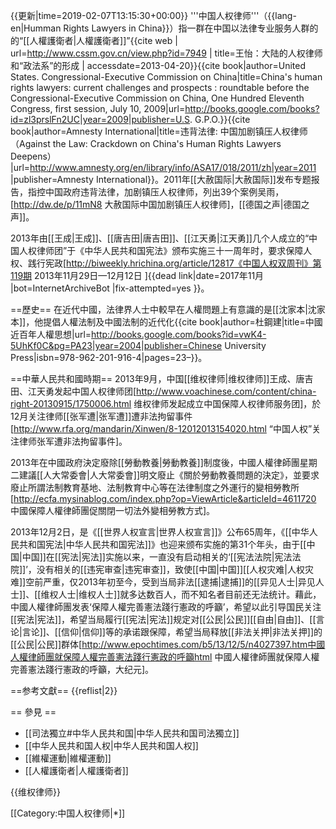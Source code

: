 {{更新|time=2019-02-07T13:15:30+00:00}}
'''中国人权律师'''（{{lang-en|Humman Rights Lawyers in China}}）指一群在中国以法律专业服务人群的的“[[人權護衛者|人權護衛者]]”<ref name="王怡">{{cite web | url=http://www.cssm.gov.cn/view.php?id=7949 | title=王怡：大陆的人权律师和“政法系”的形成 | accessdate=2013-04-20}}</ref><ref name="China2009">{{cite book|author=United States. Congressional-Executive Commission on China|title=China's human rights lawyers: current challenges and prospects : roundtable before the Congressional-Executive Commission on China, One Hundred Eleventh Congress, first session, July 10, 2009|url=http://books.google.com/books?id=zl3prslFn2UC|year=2009|publisher=U.S. G.P.O.}}</ref><ref name="International2011">{{cite book|author=Amnesty International|title=违背法律: 中国加剧镇压人权律师（Against the Law: Crackdown on China's Human Rights Lawyers Deepens） |url=http://www.amnesty.org/en/library/info/ASA17/018/2011/zh|year=2011 |publisher=Amnesty International}}</ref>。2011年[[大赦国际|大赦国际]]发布专题报告，指控中国政府违背法律，加剧镇压人权律师，列出39个案例<ref name="吴雨2009">吴雨，[http://dw.de/p/11mN8 大赦国际中国加剧镇压人权律师]，[[德国之声|德国之声]]</ref>。

2013年由[[王成|王成]]、[[唐吉田|唐吉田]]、[[江天勇|江天勇]]几个人成立的“中国人权律师团”于《中华人民共和国宪法》颁布实施三十一周年时，要求保障人权、践行宪政<ref>[http://biweekly.hrichina.org/article/12817《中国人权双周刊》第119期   2013年11月29日—12月12日 ]{{dead link|date=2017年11月 |bot=InternetArchiveBot |fix-attempted=yes }}</ref>。

==歷史==
在近代中國，法律界人士中較早在人權問題上有意識的是[[沈家本|沈家本]]，他提倡人權法制及中國法制的近代化<ref name="杜鋼建2004">{{cite book|author=杜鋼建|title=中國近百年人權思想|url=http://books.google.com/books?id=vwK4-5UhKf0C&pg=PA23|year=2004|publisher=Chinese University Press|isbn=978-962-201-916-4|pages=23–}}</ref>。

==中華人民共和國時期==
2013年9月，中国[[维权律师|维权律师]]王成、唐吉田、江天勇发起中国人权律师团<ref>[http://www.voachinese.com/content/china-right-20130915/1750006.html 维权律师发起成立中国保障人权律师服务团]</ref>，於12月关注律师[[张军遭|张军遭]]遭非法拘留事件<ref>[http://www.rfa.org/mandarin/Xinwen/8-12012013154020.html “中国人权”关注律师张军遭非法拘留事件]</ref>。

2013年在中國政府決定廢除[[勞動教養|勞動教養]]制度後，中國人權律師團星期二建議[[人大常委會|人大常委會]]明文廢止《關於勞動教養問題的決定》，並要求廢止所謂法制教育基地、法制教育中心等在法律制度之外運行的變相勞教所<ref>[http://ecfa.mysinablog.com/index.php?op=ViewArticle&articleId=4611720 中國保障人權律師團促關閉一切法外變相勞教方式]</ref>。

2013年12月2日，是《[[世界人权宣言|世界人权宣言]]》公布65周年，《[[中华人民共和国宪法|中华人民共和国宪法]]》也迎来颁布实施的第31个年头，由于[[中国|中国]]在[[宪法|宪法]]实施以来，一直没有启动相关的‘[[宪法法院|宪法法院]]’，没有相关的[[违宪审查|违宪审查]]，致使[[中国|中国]][[人权灾难|人权灾难]]空前严重，仅2013年初至今，受到当局非法[[逮捕|逮捕]]的[[异见人士|异见人士]]、[[维权人士|维权人士]]就多达数百人，而不知名者目前还无法统计。藉此，中國人權律師團发表‘保障人權完善憲法踐行憲政的呼籲’，希望以此引导国民关注[[宪法|宪法]]，希望当局履行[[宪法|宪法]]规定对[[公民|公民]][[自由|自由]]、[[言论|言论]]、[[信仰|信仰]]等的承诺跟保障，希望当局释放[[非法关押|非法关押]]的[[公民|公民]]群体<ref>[http://www.epochtimes.com/b5/13/12/5/n4027397.htm中國人權律師團就保障人權完善憲法踐行憲政的呼籲html 中國人權律師團就保障人權完善憲法踐行憲政的呼籲，大纪元]</ref>。

==参考文獻==
{{reflist|2}}

== 參見 ==
* [[司法獨立#中华人民共和国|中华人民共和国司法獨立]]
* [[中华人民共和国人权|中华人民共和国人权]]
* [[維權運動|維權運動]]
* [[人權護衛者|人權護衛者]]

{{维权律师}}

[[Category:中国人权律师|*]]
